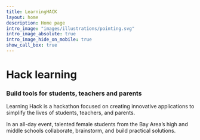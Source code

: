 ```yaml
---
title: LearningHACK
layout: home
description: Home page
intro_image: "images/illustrations/pointing.svg"
intro_image_absolute: true
intro_image_hide_on_mobile: true
show_call_box: true
---
```


# Hack learning
### Build tools for students, teachers and parents

Learning Hack is a hackathon focused on creating innovative applications to simplify the lives of students, teachers, and parents.

In an all-day event, talented female students from the Bay Area’s high and middle schools collaborate, brainstorm, and build practical solutions.
